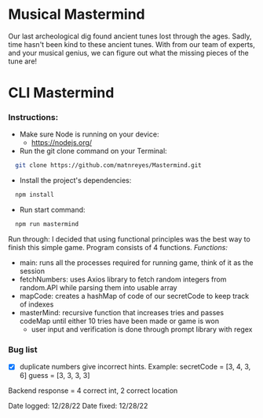 # Musical Mastermind
Our last archeological dig found ancient tunes lost through the ages. Sadly, time hasn't been kind to these ancient tunes. With from our team of experts, and your musical genius, we can figure out what the missing pieces of the tune are!


# CLI Mastermind
### Instructions: 
- Make sure Node is running on your device: 
  - https://nodejs.org/
- Run the git clone command on your Terminal:
``` bash
  git clone https://github.com/matnreyes/Mastermind.git
```
- Install the project's dependencies:
``` bash
  npm install
```
- Run start command:
``` bash
  npm run mastermind
```

Run through:
I decided that using functional principles was the best way to finish this simple game.
Program consists of 4 functions.
*Functions:*
- main: runs all the processes required for running game, think of it as the session
- fetchNumbers: uses Axios library to fetch random integers from random.API while parsing them into usable array
- mapCode: creates a hashMap of code of our secretCode to keep track of indexes
- masterMind: recursive function that increases tries and passes codeMap until either 10 tries have been made or game is won
  - user input and verification is done through prompt library with regex

### Bug list
- [x] duplicate numbers give incorrect hints.
Example:
secretCode = [3, 4, 3, 6]
guess = [3, 3, 3, 3]

Backend response = 4 correct int, 2 correct location

Date logged: 12/28/22
Date fixed: 12/28/22